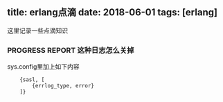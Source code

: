title: erlang点滴
date: 2018-06-01
tags: [erlang]
---
这里记录一些点滴知识
<!--more-->

### PROGRESS REPORT 这种日志怎么关掉

sys.config里加上如下内容
```
    {sasl, [
        {errlog_type, error}
    ]}
```

